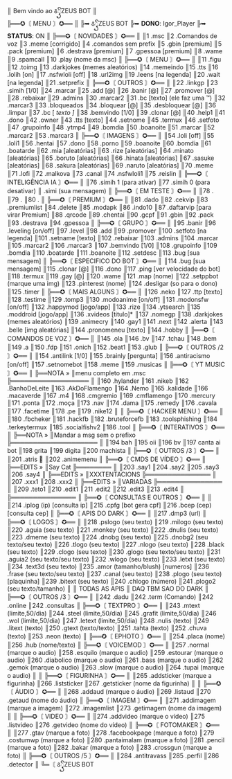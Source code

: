 ║ Bem vindo ao ꯴᩠ꦽꦼZEUS BOT
║       
╠══✪〘 MENU 〙✪══
║
╠➥ ꯴᩠ꦽꦼZEUS BOT
╠➥ 𝐃𝐎𝐍𝐎: Igor_Player
╠➥ 𝐒𝐓𝐀𝐓𝐔𝐒: ON
║
╠══✪〘 NOVIDADES 〙✪══
║
║1 .msc
║2 .Comandos de voz
║3 .meme [corrigido]
║4 .comandos sem prefix
║5 .gbin [premium]
║5 .pack [premium]
║6 .destrava [premium]
║7 .gpessoa [premium]
║8 .wame
║9 .spamcall
║10 .play (nome da msc)
║
╠══✪〘 MENU 〙✪══
║
║11 .figu
║12 .toimg
║13 .darkjokes (memes aleatórios)
║14 .memeindo
║15 .tts
║16 .lolih [on]
║17 .nsfwloli [off]
║18 .url2img
║19 .leens [na legenda]
║20 .wait [na legenda]
║21 .setprefix
║
╠══✪〘 OUTROS 〙✪══
║
║22 .linkgp
║23 .simih [1/0]
║24 .marcar
║25 .add [@]
║26 .banir [@]
║27 .promover [@]
║28 .rebaixar
║29 .admins
║30 .marcar2
║31 .bc [texto] (ele faz uma ™)
║32 .marcar3
║33 .bloqueados
║34 .bloquear [@]
║35 .desbloquear [@]
║36 .limpar
║37 .bc [ *texto ]*
║38 .bemvindo [1/0]
║39 .clonar [@]
║40 .help1
║41 .dono
║42 .owner
║43 .tts [texto]
║44 .setnome
║45 .termux
║46 .setfoto
║47 .grupoinfo
║48 .ytmp4
║49 .bomdia
║50 .boanoite
║51 .marcar
║52 .marcar2
║53 .marcar3
║
╠══✪〘 IMAGENS 〙✪══
║
║54 .loli [off]
║55 .loli1
║56 .hentai
║57 .dono
║58 .porno
║59 .boanoite
║60 .bomdia
║61 .boatarde
║62 .mia [aleatórias]
║63 .rize [aleatórias]
║64 .minato [aleatórias]
║65 .boruto [aleatórias]
║66 .hinata [aleatórias]
║67 .sasuke [aleatórias]
║68 .sakura [aleatórias]
║69 .naruto [aleatórias]
║70 .meme   
║71 .lofi
║72 .malkova
║73 .canal
║74 .nsfwloli1
║75 .reislin
║
╠══✪〘 INTELIGÊNCIA IA 〙✪══
║
║76 .simih 1 (para ativar)
║77 .simih 0 (para desativar)
║ .simi (sua mensagem)
║
╠══✪〘 EM TESTE 〙✪══
║
║78 .
║79 .
║80 .
║
╠══✪〘 PREMIUM 〙✪══
║
║81 .dado
║82 .cekvip
║83 .premiumlist
║84 .delete
║85 .modapk
║86 .indo10
║87 .daftarvip [para virar Premium]
║88 .qrcode
║89 .chentai
║90 .gcpf
║91 .gbin
║92 .pack
║93 .destrava
║94 .gpessoa
║
╠══✪〘 GRUPO 〙✪══
║
║95 .banir
║96 .leveling [on/off]
║97 .level
║98 .add
║99 .promover
║100 .setfoto [na legenda]
║101 .setname [texto]
║102 .rebaixar
║103 .admins
║104 .marcar
║105 .marcar2
║106 .marcar3
║107 .bemvindo [1/0]
║108 .grupoinfo
║109 .bomdia
║110 .boatarde
║111 .boanoite
║112 .setdesc
║113 .bug [sua mensagem]
║
╠══✪〘 ESPECIFICO DO BOT 〙✪══
║
║114 .bug [sua mensagem]
║115 .clonar [@]
║116 .dono
║117 .ping [ver velocidade do bot]
║118 .termux
║119 .gay [@]
║120 .wame
║121 .map (nome)
║122 .setppbot (marque uma img)
║123 .pinterest (nome)
║124 .desligar (so para o dono)
║125 .timer
║
╠══✪〘 MAIS ALGUNS 〙✪══
║
║126 .neko
║127 .ttp [texto]
║128 .testime
║129 .tomp3
║130 .modoanime [on/off]
║131 .modonsfw [on/off]
║132 .happymod [jogo/app]
║133 .rize
║134 .ytsearch
║135 .moddroid [jogo/app]
║136 .xvideos [titulo]*
║137 .nomegp
║138 .darkjokes (memes aleatórios)
║139 .animecry
║140 .gay1
║141 .next
║142 .alerta
║143 .belle [img aleatórias]
║144 .pronomeneu [texto]
║144 .hobby
║
╠══✪〘 COMANDOS DE VOZ 〙✪══
║
║145 .ola
║146 .bv
║147 .tchau
║148 .bem
║149 .a
║150 .fdp
║151 .onich
║152 .beat1
║153 .glub
║
╠══✪〘 OUTROS /2 〙✪══
║
║154 .antilink [1/0]
║155 .brainly [pergunta]
║156 .antiracismo [on/off]
║157 .setnomebot
║158 .meme
║159 .musicas
║
╠══✪〘 YT MUSIC 〙✪══
║
╠══NOTA »
║menu completo em .msc
╠══════════════════
║
║160 .hylander
║161 .nikeb
║162 .BanhoDeLeite
║163 .AkDoFlamengo
║164 .Nemo
║165 .kalidade
║166 .macaverde
║167 .m4
║168 .cmgremio
║169 .cmflamengo
║170 .mercury
║171 .ponta
║172 .moça
║173 .nav
║174 .dama
║175 .remedy
║176 .cavala
║177 .facetime
║178 .pe
║179 .nike12
║
║
╠══✪〘 HACKER MENU 〙✪══
║
║180 .fbcheker
║181 .hackfb
║182 .bruteforcefb
║183 .toolsphishing
║184 .terkeytermux
║185 .socialfishv2
║186 .tool
║
╠══✪〘 INTERATIVOS 〙✪══
║
╠══NOTA »
║Mandar a msg sem o prefixo
╠════════════════════
║
║194 bah
║195 oii
║196 bv
║197 canta ai bot
║198 grita
║199 digita
║200 machista
║
╠══✪〘 OUTROS /3 〙✪══
║
║201 .atris 🔞
║202 .animemenu
║
╠══✪〘 CMDS DE VÍDEO 〙✪══
║
╠══EDITS »
║Say Cat
╠════════
║
║203 .say1
║204 .say2
║205 .say3
║206 .say4
║
╠══EDITS »
║XXXTENTACIONS
╠═══════════════
║
║207 .xxx1
║208 .xxx2
║
╠══EDITS »
║VARIADAS
╠═══════════════
║
║209 .teto1
║210 .edit1
║211 .edit2
║212 .edit3
║213 .edit4
║
╠═══════════════
║
╠══✪〘 CONSULTAS E OUTROS 〙✪══
║
║
║214 .iplog (ip) [consulta ip]
║215 .cpfg [bot gera cpf]
║216 .bcep (cep) [consulta cep]
║
╠══✪〘 APIS DO DARK 〙✪══
║
║217 .dmp3 (url)
║
╠══✪〘 LOGOS 〙✪══
║
║218 .pslogo (seu texto)
║219 .milogo (seu texto)
║220 .aguia (seu texto)
║221 .monkey (seu texto)
║222 .dnulis (seu texto)
║223 .dmeme (seu texto)
║224 .dnobg (seu texto)
║225 .dnobg2 (seu texto/seu texto)
║226 .tlogo (seu texto)
║227 .nlogo (seu texto)
║228 .black (seu texto)
║229 .clogo (seu texto)
║230 .glogo (seu texto/seu texto)
║231 .aguia2 (seu texto/seu texto)
║232 .wlogo (seu texto)
║233 .letxt (seu texto)
║234 .text3d (seu texto)
║235 .amor (tamanho/blush) [numeros]
║236 .frase (seu texto/seu texto)
║237 .canal (seu texto)
║238 .plogo (seu texto) [plaquinha]
║239 .bitext (seu texto)
║240 .chlogo (número)
║241 .plogo2 (seu texto/tamanho)
║
║ TODAS AS APIS
║ DAQ TBM SAO DO DARK
║
╠══✪〘 OUTROS /3 〙✪══
║
║242 .dadu
║242 .term (Comando)
║242 .online
║242 .consultas
║
╠══✪〘 TEXTPRO 〙✪══
║
║243 .mtext (limite,50/dia)
║244 .steel (limite,50/dia)
║245 .grafit (limite,50/dia)
║246 .wol (limite,50/dia)
║247 .letext (limite,50/dia)
║248 .nulis (texto)
║249 .litext (texto)
║250 .gtext (texto/texto)
║251 .tahta (texto)
║252 .chuva (texto)
║253 .neon (texto)
║
╠══✪〘 EPHOTO 〙✪══
║
║254 .placa (nome)
║256 .hub (nome/texto)
║
╠══✪〘 VOICEMOD 〙✪══
║
║257 .normal (marque o audio)
║258 .esquilo (marque o audio)
║259 .estourar (marque o audio)
║260 .diabolico (marque o audio)
║261 .bass (marque o audio)
║262 .gemok (marque o audio)
║263 .slow (marque o audio)
║264 .tupai (marque o audio)
║
║
╠══✪〘 FIGURINHA 〙✪══
║
║265 .addsticker (marque a figurinha)
║266 .liststicker
║267 .getsticker (nome da figurinha)
║
║
╠══✪〘 ÁUDIO 〙✪══
║
║268 .addaud (marque o áudio)
║269 .listaud
║270 .getaud (nome do áudio)
║
╠══✪〘 IMAGEM 〙✪══
║
║271 .addimagem (marque a imagem)
║272 .imagemlist
║273 .getimagem (nome da imagem)
║
║
╠══✪〘 VIDEO 〙✪══
║
║274 .addvideo (marque o vídeo)
║275 .listvideo
║276 .getvideo (nome do vídeo)
║
╠══✪〘 FOTOMAKER 〙✪══
║
║277 .gtav (marque a foto)
║278 .facebookpage (marque a foto)
║279 .costumwp (marque a foto)
║280 .pantaimalam (marque a foto)
║281 .pencil (marque a foto)
║282 .bakar (marque a foto)
║283 .crossgun (marque a foto)
║
╠══✪〘 OUTROS /5 〙✪══
║
║284 .antitravass
║285 .perfil 
║286 .detector 
║
╚═〘 ꯴᩠ꦽꦼZEUS BOT
